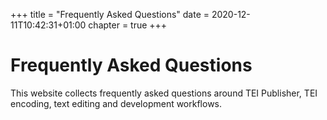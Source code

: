 +++
title = "Frequently Asked Questions"
date = 2020-12-11T10:42:31+01:00
chapter = true
+++

# Frequently Asked Questions

This website collects frequently asked questions around TEI Publisher, TEI encoding, text editing and development workflows.